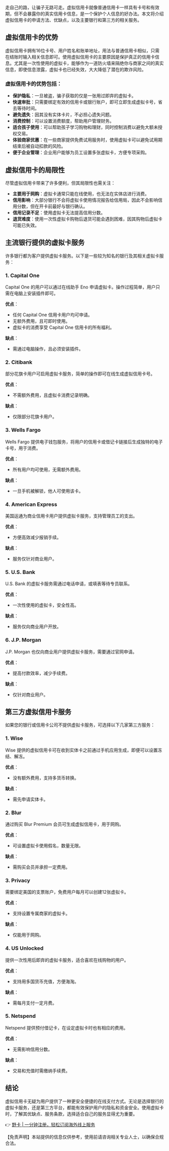 走自己的路，让骗子无路可走。虚拟信用卡就像普通信用卡一样具有卡号和有效期，但不会暴露你的真实信用卡信息，是一个保护个人信息的好办法。本文将介绍虚拟信用卡的申请方法、优缺点，以及主要银行和第三方的相关服务。

## 虚拟信用卡的优势

虚拟信用卡拥有16位卡号、用户姓名和账单地址，用法与普通信用卡相似，只需在结账时输入相关信息即可。使用虚拟信用卡的主要原因是保护真正的信用卡信息。尤其是一次性使用的虚拟卡，能够作为一道防火墙来隔绝你与商家之间的真实信息，即使信息泄露，虚拟卡也已经失效，大大降低了潜在的欺诈风险。

### 虚拟信用卡的优势包括：

- **保护隐私**：一旦被盗，骗子获取的仅是一张用过即弃的虚拟卡。
- **快速审批**：只需要绑定有效的信用卡或银行账户，即可立即生成虚拟卡号，省去等待时间。
- **避免遗失**：因其没有实体卡片，不必担心遗失问题。
- **消费控制**：可以设置消费额度，帮助用户管理财务。
- **适合孩子使用**：可以帮助孩子学习购物和理财，同时控制消费以避免大额未授权交易。
- **体验商家优惠**：在一些商家提供免费试用服务时，使用虚拟卡可以避免试用期结束后被自动扣款的风险。
- **便于企业管理**：企业用户能够为员工设置多张虚拟卡，方便专项采购。

## 虚拟信用卡的局限性

尽管虚拟信用卡带来了许多便利，但其局限性也需关注：

- **主要用于网购**：虚拟卡通常只能在线使用，也无法在实体店进行消费。
- **信用影响**：大部分银行不会将虚拟卡使用情况报告给信用局，因此不会影响信用分数，但在开卡前最好与银行确认。
- **信用记录不足**：使用虚拟卡无法提高信用分数。
- **退货难度**：使用一次性虚拟卡购物后退货可能会遇到困难，因其购物后虚拟卡可能已失效。

## 主流银行提供的虚拟卡服务

许多银行都为客户提供虚拟卡服务。以下是一些较为知名的银行及其相关虚拟卡服务：

### 1. Capital One
Capital One 的用户可以通过在线助手 Eno 申请虚拟卡。操作过程简单，用户只需在电脑上安装插件即可。

**优点**：
- 任何 Capital One 信用卡用户均可申请。
- 无额外费用，且可即时使用。
- 虚拟卡的消费享受 Capital One 信用卡的所有福利。

**缺点**：
- 需通过电脑操作，且必须安装插件。

### 2. Citibank
部分花旗卡用户可启用虚拟卡服务，简单的操作即可在线生成虚拟信用卡号。

**优点**：
- 不需额外费用，且虚拟卡消费记录明确。

**缺点**：
- 仅限部分花旗卡用户。

### 3. Wells Fargo
Wells Fargo 提供电子钱包服务，将用户的信用卡或借记卡链接后生成独特的电子卡号，用于消费。

**优点**：
- 所有用户均可使用，无需额外费用。

**缺点**：
- 一旦手机被解锁，他人可使用该卡。

### 4. American Express
美国运通为商业信用卡用户提供虚拟卡服务，支持管理员工的支出。

**优点**：
- 方便高效减少报销手续。

**缺点**：
- 服务仅针对商业用户。

### 5. U.S. Bank
U.S. Bank 的虚拟卡服务需通过电话申请，或填表等待专员联系。

**优点**：
- 一次性使用的虚拟卡，安全性高。

**缺点**：
- 服务仅向商业用户开放。

### 6. J.P. Morgan
J.P. Morgan 也仅向商业用户提供虚拟卡服务，需要通过官网申请。

**优点**：
- 提高付款效率，减少手续费。

**缺点**：
- 仅针对商业用户。

## 第三方虚拟信用卡服务

如果您的银行或信用卡公司不提供虚拟卡服务，可选择以下几家第三方服务：

### 1. Wise
Wise 提供的虚拟信用卡可在收到实体卡之前通过手机应用生成，即便可以设置冻结、解冻。

**优点**：
- 没有额外费用，支持多货币转换。

**缺点**：
- 需先申请实体卡。

### 2. Blur
通过购买 Blur Premium 会员可生成虚拟信用卡，用于网购。

**优点**：
- 可设置虚拟卡使用假名，数量无限。

**缺点**：
- 需购买会员并承担一定费用。

### 3. Privacy
需要绑定美国的支票账户，免费用户每月可以创建12张虚拟卡。

**优点**：
- 支持设置专属商家的虚拟卡。

**缺点**：
- 仅能用于网购。

### 4. US Unlocked
提供一次性用后即弃的虚拟卡服务，适合喜欢在线购物的用户。

**优点**：
- 支持用多国货币充值，方便海淘。

**缺点**：
- 需每月支付一定月费。

### 5. Netspend
Netspend 提供预付借记卡，在设定虚拟卡时也有相应的费用。

**优点**：
- 无需影响信用分数。

**缺点**：
- 交易和充值时需缴纳手续费。

## 结论

虚拟信用卡无疑为用户提供了一种更安全便捷的在线支付方式。无论是选择银行的虚拟卡服务，还是第三方平台，都能有效保护用户的隐私和资金安全。使用虚拟卡时，了解其优缺点、服务条款，选择适合自己的服务显得尤为重要。

👉 [野卡 | 一分钟注册，轻松订阅海外线上服务](https://bit.ly/bewildcard)

【免责声明】本站提供的信息仅供参考，使用前请咨询相关专业人士，以确保合规合法。
